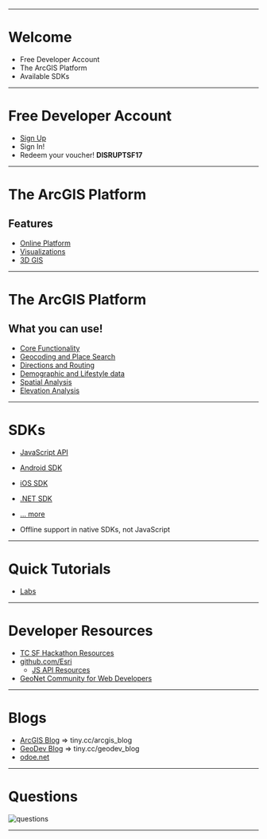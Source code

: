 <!-- .slide: data-background="images/start.jpg" -->

---

# Welcome

- Free Developer Account
- The ArcGIS Platform
- Available SDKs

---

# Free Developer Account

- [Sign Up](https://developers.arcgis.com/)
- Sign In!
- Redeem your voucher! **DISRUPTSF17**

---

# The ArcGIS Platform
## Features

- [Online Platform](http://www.esri.com/software/arcgis/arcgisonline)
- [Visualizations](http://www.esri.com/software/arcgis/smart-mapping)
- [3D GIS](http://www.esri.com/products/arcgis-capabilities/3d-gis)

---

# The ArcGIS Platform
## What you can use!

- [Core Functionality](https://developers.arcgis.com/features/)
- [Geocoding and Place Search](https://developers.arcgis.com/rest/geocode/)
- [Directions and Routing](http://resources.arcgis.com/en/help/arcgis-rest-api/#/Overview_of_network_analysis_services/02r30000001s000000/)
- [Demographic and Lifestyle data](https://developers.arcgis.com/rest/geoenrichment/)
- [Spatial Analysis](https://developers.arcgis.com/rest/analysis/)
- [Elevation Analysis](https://developers.arcgis.com/rest/elevation/)

---

# SDKs

- [JavaScript API](https://developers.arcgis.com/javascript)
- [Android SDK](https://developers.arcgis.com/android/)
- [iOS SDK](https://developers.arcgis.com/ios/)
- [.NET SDK](https://developers.arcgis.com/net/)
- [... more](https://developers.arcgis.com/labs/develop/index.html)

- Offline support in native SDKs, not JavaScript

---

# Quick Tutorials

- [Labs](https://developers.arcgis.com/labs/)

---

# Developer Resources

- [TC SF Hackathon Resources](https://github.com/odoe/tcsf-resources)
- [github.com/Esri](https://github.com/esri)
   - [JS API Resources](http://esriurl.com/resources)
- [GeoNet Community for Web Developers](https://geonet.esri.com/community/developers/web-developers/arcgis-api-for-javascript)

---

# Blogs
- [ArcGIS Blog](https://blogs.esri.com/esri/arcgis/tag/javascript/) => tiny.cc/arcgis_blog
- [GeoDev Blog](https://geonet.esri.com/groups/geodev) => tiny.cc/geodev_blog
- [odoe.net](http://odoe.net/blog/)

---


# Questions

![questions](./images/questions.gif)


---

<!-- .slide: data-background="images/end.jpg" -->
